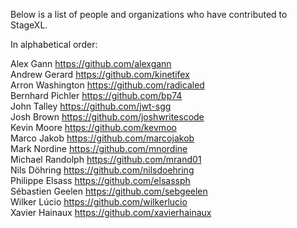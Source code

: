 Below is a list of people and organizations who have contributed to StageXL.

In alphabetical order:

Alex Gann <https://github.com/alexgann>  
Andrew Gerard <https://github.com/kinetifex>  
Arron Washington <https://github.com/radicaled>  
Bernhard Pichler <https://github.com/bp74>  
John Talley <https://github.com/jwt-sgg>  
Josh Brown <https://github.com/joshwritescode>  
Kevin Moore <https://github.com/kevmoo>  
Marco Jakob <https://github.com/marcojakob>  
Mark Nordine <https://github.com/mnordine>  
Michael Randolph <https://github.com/mrand01>  
Nils Döhring <https://github.com/nilsdoehring>  
Philippe Elsass <https://github.com/elsassph>  
Sébastien Geelen <https://github.com/sebgeelen>  
Wilker Lúcio <https://github.com/wilkerlucio>  
Xavier Hainaux <https://github.com/xavierhainaux>  
